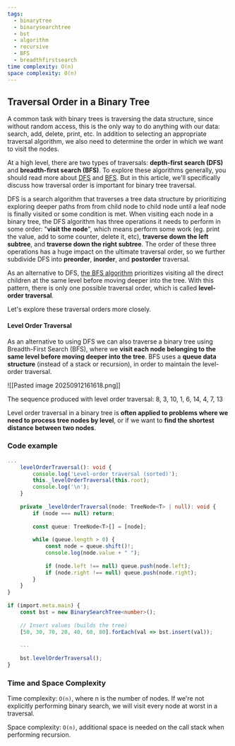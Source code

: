 ```yaml
---
tags:
  - binarytree
  - binarysearchtree
  - bst
  - algorithm
  - recursive
  - BFS
  - breadthfirstsearch
time complexity: O(n)
space complexity: O(n)
---
```

## Traversal Order in a Binary Tree

A common task with binary trees is traversing the data structure, since without random access, this is the only way to do anything with our data: search, add, delete, print, etc. In addition to selecting an appropriate traversal algorithm, we also need to determine the order in which we want to visit the nodes.

At a high level, there are two types of traversals: **depth-first search (DFS)** and **breadth-first search (BFS)**. To explore these algorithms generally, you should read more about [DFS](https://interviewing.io/depth-first-search-interview-questions) and [BFS](https://interviewing.io/breadth-first-search-interview-questions). But in this article, we'll specifically discuss how traversal order is important for binary tree traversal.

DFS is a search algorithm that traverses a tree data structure by prioritizing exploring deeper paths from from child node to child node until a leaf node is finally visited or some condition is met. When visiting each node in a binary tree, the DFS algorithm has three operations it needs to perform in some order: "**visit the node**", which means perform some work (eg. print the value, add to some counter, delete it, etc), **traverse down the left subtree**, and **traverse down the right subtree**. The order of these three operations has a huge impact on the ultimate traversal order, so we further subdivide DFS into **preorder**, **inorder**, and **postorder** traversal.

As an alternative to DFS, [the BFS algorithm](https://interviewing.io/breadth-first-search-interview-questions) prioritizes visiting all the direct children at the same level before moving deeper into the tree. With this pattern, there is only one possible traversal order, which is called **level-order traversal**.

Let's explore these traversal orders more closely.

#### Level Order Traversal

As an alternative to using DFS we can also traverse a binary tree using Breadth-First Search (BFS), where we **visit each node belonging to the same level before moving deeper into the tree**. BFS uses a **queue data structure** (instead of a stack or recursion), in order to maintain the level-order traversal.

![[Pasted image 20250912161618.png]]

The sequence produced with level order traversal: 8, 3, 10, 1, 6, 14, 4, 7, 13

Level order traversal in a binary tree is **often applied to problems where we need to process tree nodes by level**, or if we want to **find the shortest distance between two nodes**.

### Code example

```typescript
...  
    levelOrderTraversal(): void {
        console.log('Level-order traversal (sorted)');
        this._levelOrderTraversal(this.root);
        console.log('\n');
    }
  
    private _levelOrderTraversal(node: TreeNode<T> | null): void {
        if (node === null) return;
  
        const queue: TreeNode<T>[] = [node];
  
        while (queue.length > 0) {
            const node = queue.shift()!;
            console.log(node.value + " ");
  
            if (node.left !== null) queue.push(node.left);
            if (node.right !== null) queue.push(node.right);
        }
    }
}
  
if (import.meta.main) {
    const bst = new BinarySearchTree<number>();
  
    // Insert values (builds the tree)
    [50, 30, 70, 20, 40, 60, 80].forEach(val => bst.insert(val));
  
    ...
  
    bst.levelOrderTraversal();
}
```

### Time and Space Complexity

Time complexity: `O(n)`, where n is the number of nodes. If we're not explicitly performing binary search, we will visit every node at worst in a traversal.

Space complexity: `O(n)`, additional space is needed on the call stack when performing recursion.